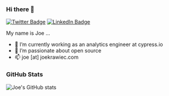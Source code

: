 ### Hi there 👋

[![Twitter Badge](https://img.shields.io/badge/Twitter-Profile-informational?style=flat&logo=twitter&logoColor=white&color=1CA2F1)](https://twitter.com/simply-joe-llc)
[![LinkedIn Badge](https://img.shields.io/badge/LinkedIn-Profile-informational?style=flat&logo=linkedin&logoColor=white&color=0D76A8)](https://www.linkedin.com/in/joseph-krawiec/)

My name is Joe ...
- 🔭 I’m currently working as an analytics engineer at cypress.io 
- 🌱 I’m passionate about open source 
- 📫 joe [at] joekrawiec.com

### GitHub Stats
![Joe's GitHub stats](https://github-readme-stats.vercel.app/api?username=simply-joe&count_private=true&show_icons=true&theme=radical)
